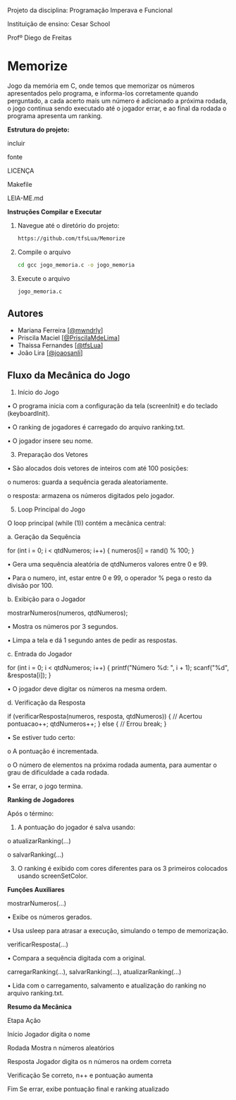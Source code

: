 Projeto da disciplina: Programação Imperava e Funcional

Instituição de ensino: Cesar School

Profº Diego de Freitas


# Memorize
Jogo da memória em C, onde temos que memorizar os números apresentados pelo programa, e informa-los corretamente quando perguntado, a cada acerto mais um número é adicionado a próxima rodada, o jogo continua sendo executado até o jogador errar, e ao final da rodada o programa apresenta um ranking.

**Estrutura do projeto:**

incluir

fonte

LICENÇA

Makefile

LEIA-ME.md



**Instruções Compilar e Executar**


1. Navegue até o diretório do projeto:
   ```sh
   https://github.com/tfsLua/Memorize
   ```
2. Compile o arquivo
   ```sh
   cd gcc jogo_memoria.c -o jogo_memoria
   ```
3. Execute o arquivo
   ```sh 
   jogo_memoria.c
   ```

## Autores
- Mariana Ferreira [[@mwndrly](https://github.com/mwndrly)]
- Priscila Maciel [[@PriscilaMdeLima](https://github.com/PriscilaMdeLima)]
- Thaissa Fernandes [[@tfsLua](https://github.com/tfsLua)]
- João Lira [[@joaosanli](https://github.com/joaosanli)]

## Fluxo da Mecânica do Jogo
1. Início do Jogo
   
•	O programa inicia com a configuração da tela (screenInit) e do teclado (keyboardInit).

•	O ranking de jogadores é carregado do arquivo ranking.txt.

•	O jogador insere seu nome.

3. Preparação dos Vetores
   
•	São alocados dois vetores de inteiros com até 100 posições:

o	numeros: guarda a sequência gerada aleatoriamente.

o	resposta: armazena os números digitados pelo jogador.

5. Loop Principal do Jogo
   
O loop principal (while (1)) contém a mecânica central:

a. Geração da Sequência

for (int i = 0; i < qtdNumeros; i++) {
    numeros[i] = rand() % 100;
}

•	Gera uma sequência aleatória de qtdNumeros valores entre 0 e 99.

•	Para o numero, int, estar entre 0 e 99, o operador % pega o resto da divisão por 100.

b. Exibição para o Jogador

mostrarNumeros(numeros, qtdNumeros);

•	Mostra os números por 3 segundos.

•	Limpa a tela e dá 1 segundo antes de pedir as respostas.

c. Entrada do Jogador

for (int i = 0; i < qtdNumeros; i++) {
    printf("Número %d: ", i + 1);
    scanf("%d", &resposta[i]);
}

•	O jogador deve digitar os números na mesma ordem.

d. Verificação da Resposta

if (verificarResposta(numeros, resposta, qtdNumeros)) {
    // Acertou
    pontuacao++;
    qtdNumeros++;
} else {
    // Errou
    break;
}

•	Se estiver tudo certo:

o	A pontuação é incrementada.

o	O número de elementos na próxima rodada aumenta, para aumentar o grau de dificuldade a cada rodada.

•	Se errar, o jogo termina.


**Ranking de Jogadores**

Após o término:

1.	A pontuação do jogador é salva usando:
   
o	atualizarRanking(...)

o	salvarRanking(...)

3.	O ranking é exibido com cores diferentes para os 3 primeiros colocados usando screenSetColor.
   

**Funções Auxiliares**

mostrarNumeros(...)

•	Exibe os números gerados.

•	Usa usleep para atrasar a execução, simulando o tempo de memorização.

verificarResposta(...)

•	Compara a sequência digitada com a original.

carregarRanking(...), salvarRanking(...), atualizarRanking(...)

•	Lida com o carregamento, salvamento e atualização do ranking no arquivo ranking.txt.


**Resumo da Mecânica**

Etapa	Ação

Início	Jogador digita o nome

Rodada	Mostra n números aleatórios

Resposta	Jogador digita os n números na ordem correta

Verificação	Se correto, n++ e pontuação aumenta

Fim	Se errar, exibe pontuação final e ranking atualizado


